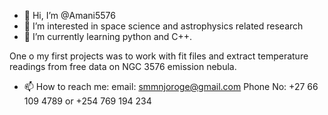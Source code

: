 - 👋 Hi, I’m @Amani5576
- 👀 I’m interested in space science and astrophysics related research
- 🌱 I’m currently learning python and C++. 

One o my first projects was to work with fit files and extract temperature readings from free data on NGC 3576 emission nebula.
- 📫 How to reach me:
    email: smmnjoroge@gmail.com
    Phone No: +27 66 109 4789 or +254 769 194 234
   
<!---
Amani5576/Amani5576 is a ✨ special ✨ repository because its `README.md` (this file) appears on your GitHub profile.
You can click the Preview link to take a look at your changes.
--->
